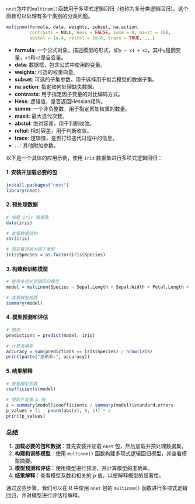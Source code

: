 `nnet`包中的`multinom()`函数用于多项式逻辑回归（也称为多分类逻辑回归）。这个函数可以处理有多个类别的分类问题。

```r
multinom(formula, data, weights, subset, na.action,
         contrasts = NULL, Hess = FALSE, summ = 0, maxit = 100,
         abstol = 1e-4, reltol = 1e-8, trace = TRUE, ...)
```

- **formula**: 一个公式对象，描述模型的形式，如`y ~ x1 + x2`，其中`y`是因变量，`x1`和`x2`是自变量。
- **data**: 数据框，包含公式中使用的变量。
- **weights**: 可选的权重向量。
- **subset**: 可选的子集参数，用于选择用于拟合模型的数据子集。
- **na.action**: 指定如何处理缺失数据。
- **contrasts**: 用于指定因子变量的对比编码方式。
- **Hess**: 逻辑值，是否返回Hessian矩阵。
- **summ**: 一个非负整数，用于指定累加权重的数量。
- **maxit**: 最大迭代次数。
- **abstol**: 绝对容差，用于判断收敛。
- **reltol**: 相对容差，用于判断收敛。
- **trace**: 逻辑值，是否打印迭代过程中的信息。
- **...**: 其他附加参数。

以下是一个具体的应用示例，使用 `iris` 数据集进行多项式逻辑回归：
#### 1. 安装并加载必要的包

```r
install.packages("nnet")
library(nnet)
```

#### 2. 预处理数据

```r
# 加载 iris 数据集
data(iris)

# 查看数据结构
str(iris)

# 因变量转换为因子类型
iris$Species = as.factor(iris$Species)
```

#### 3. 构建和训练模型

```r
# 使用多项式逻辑回归模型
model = multinom(Species ~ Sepal.Length + Sepal.Width + Petal.Length + Petal.Width, data = iris)

# 查看模型摘要
summary(model)
```

#### 4. 模型预测和评估

```r
# 预测
predictions = predict(model, iris)

# 计算准确率
accuracy = sum(predictions == iris$Species) / nrow(iris)
print(paste("准确率:", accuracy))
```

#### 5. 结果解释

```r
# 查看模型系数
coefficients(model)

# 提取并查看 p 值
z = summary(model)$coefficients / summary(model)$standard.errors
p_values = (1 - pnorm(abs(z), 0, 1)) * 2
print(p_values)
```

### 总结

1. **加载必要的包和数据**：首先安装并加载 `nnet` 包，然后加载并预处理数据集。
2. **构建和训练模型**：使用 `multinom()` 函数构建多项式逻辑回归模型，并查看模型摘要。
3. **模型预测和评估**：使用模型进行预测，并计算模型的准确率。
4. **结果解释**：查看模型系数和相关的 p 值，以便解释模型的显著性。

通过这些步骤，我们可以在 R 中使用 `nnet` 包的 `multinom()` 函数进行多项式逻辑回归，并对模型进行评估和解释。